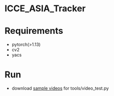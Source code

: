 # ICCE_ASIA_Tracker

# Requirements

* pytorch(>1.13)
* cv2
* yacs


# Run
* download [sample videos](https://drive.google.com/drive/folders/1uhF_msqb-RN4TNEsgPmnKQgPbY0i8jd-?usp=sharing) for tools/video_test.py
